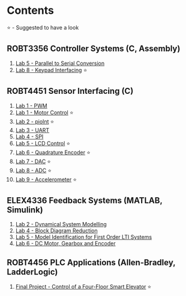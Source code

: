 # Contents

:star: - Suggested to have a look

## ROBT3356 Controller Systems (C, Assembly)

1. [Lab 5 - Parallel to Serial Conversion](https://github.com/tylim2946/BCIT/tree/main/ROBT3356-Controller-Systems/ROBT3356_Lab05)
2. [Lab 8 - Keypad Interfacing](https://github.com/tylim2946/BCIT/tree/main/ROBT3356-Controller-Systems/ROBT3356_Lab08) :star:

## ROBT4451 Sensor Interfacing (C)

1. [Lab 1 - PWM](https://github.com/tylim2946/BCIT/tree/main/ROBT4451-Sensor-Interfacing/ROBT4451_Lab01_PWM)
2. [Lab 1 - Motor Control](https://github.com/tylim2946/BCIT/tree/main/ROBT4451-Sensor-Interfacing/ROBT4451_Lab01_MotorControl) :star:
3. [Lab 2 - pioInt](https://github.com/tylim2946/BCIT/tree/main/ROBT4451-Sensor-Interfacing/ROBT4451_Lab02_pioInt) :star:
4. [Lab 3 - UART](https://github.com/tylim2946/BCIT/tree/main/ROBT4451-Sensor-Interfacing/ROBT4451_Lab03_UART)
5. [Lab 4 - SPI](https://github.com/tylim2946/BCIT/tree/main/ROBT4451-Sensor-Interfacing/ROBT4451_Lab04_SPI)
6. [Lab 5 - LCD Control](https://github.com/tylim2946/BCIT/tree/main/ROBT4451-Sensor-Interfacing/ROBT4451_Lab05_LcdControl) :star:
7. [Lab 6 - Quadrature Encoder](https://github.com/tylim2946/BCIT/tree/main/ROBT4451-Sensor-Interfacing/ROBT4451_Lab06_QuadEncoder) :star:
8. [Lab 7 - DAC](https://github.com/tylim2946/BCIT/tree/main/ROBT4451-Sensor-Interfacing/ROBT4451_Lab07_DAC) :star:
9. [Lab 8 - ADC](https://github.com/tylim2946/BCIT/tree/main/ROBT4451-Sensor-Interfacing/ROBT4451_Lab08_ADC) :star:
10. [Lab 9 - Accelerometer](https://github.com/tylim2946/BCIT/tree/main/ROBT4451-Sensor-Interfacing/ROBT4451_Lab09_Accel) :star:

## ELEX4336 Feedback Systems (MATLAB, Simulink)

1. [Lab 2 - Dynamical System Modelling](https://github.com/tylim2946/BCIT/tree/main/ELEX4336-Feedback-Systems/Lab02)
2. [Lab 4 - Block Diagram Reduction](https://github.com/tylim2946/BCIT/tree/main/ELEX4336-Feedback-Systems/Lab04)
3. [Lab 5 - Model Identification for First Order LTI Systems](https://github.com/tylim2946/BCIT/tree/main/ELEX4336-Feedback-Systems/Lab05)
4. [Lab 6 - DC Motor, Gearbox and Encoder](https://github.com/tylim2946/BCIT/tree/main/ELEX4336-Feedback-Systems/Lab06)

## ROBT4456 PLC Applications (Allen-Bradley, LadderLogic)
1. [Final Project - Control of a Four-Floor Smart Elevator](https://github.com/tylim2946/BCIT/tree/main/ROBT4456-PLC-Applications/FinalProject) :star:
